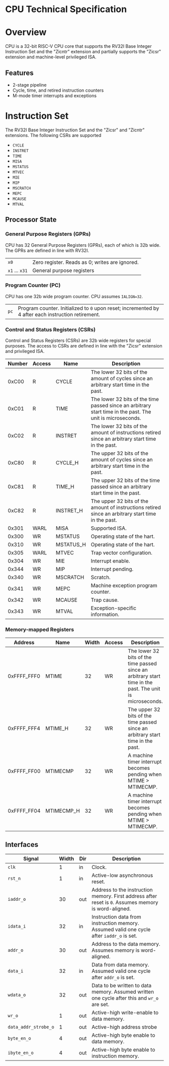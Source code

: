 # CPU Technical Specification

<!--Document based on https://github.com/lowRISC/opentitan/blob/master/hw/ip/otbn/README.md-->

# Overview

CPU is a 32-bit RISC-V CPU core that supports the RV32I Base Integer Instruction Set and the "Zicntr" extension and partially supports the "Zicsr" extension and machine-level privileged ISA.

## Features

* 2-stage pipeline
* Cycle, time, and retired instruction counters
* M-mode timer interrupts and exceptions

<!--## Description-->
<!---->
<!--CPU is a simple processor that is compliant with the RV32I Base Integer Instruction Set and the "Zicsr" and "Zicntr" extensions.-->
<!---->
# Instruction Set

The RV32I Base Integer Instruction Set and the "Zicsr" and "Zicntr" extensions. The following CSRs are supported 
* `CYCLE`
* `INSTRET`
* `TIME`
* `MISA`
* `MSTATUS`
* `MTVEC`
* `MIE`
* `MIP`
* `MSCRATCH`
* `MEPC`
* `MCAUSE`
* `MTVAL`

## Processor State

### General Purpose Registers (GPRs)

CPU has 32 General Purpose Registers (GPRs), each of which is 32b wide.
The GPRs are defined in line with RV32I.

<table>
  <tr>
    <td><code>x0</code></td>
    <td>Zero register. Reads as 0; writes are ignored.</td>
  </tr>
  <tr>
    <td><code>x1</code> ... <code>x31</code></td>
    <td>General purpose registers</td>
  </tr>
</table>

### Program Counter (PC)

CPU has one 32b wide program counter. CPU assumes `IALIGN=32`.

<table>
  <tr>
    <td><code>pc</code></td>
    <td>Program counter. Initialized to <code>0</code> upon reset; incremented by 4 after each instruction retirement.</td>
  </tr>
</table>


### Control and Status Registers (CSRs)

Control and Status Registers (CSRs) are 32b wide registers for special purposes.
The access to CSRs are defined in line with the "Zicsr" extension and privileged ISA.

<table>
  <thead>
    <tr>
      <th>Number</th>
      <th>Access</th>
      <th>Name</th>
      <th>Description</th>
    </tr>
  </thead>
  <tbody>
    <tr>
      <td>0xC00</td>
      <td>R</td>
      <td>CYCLE</td>
      <td>
      The lower 32 bits of the amount of cycles since an arbitrary start time in the past.
      </td>
    </tr>
    <tr>
      <td>0xC01</td>
      <td>R</td>
      <td>TIME</td>
      <td>
      The lower 32 bits of the time passed since an arbitrary start time in the past. The unit is microseconds.
      </td>
    </tr>
    <tr>
      <td>0xC02</td>
      <td>R</td>
      <td>INSTRET</td>
      <td>
      The lower 32 bits of the amount of instructions retired since an arbitrary start time in the past.
      </td>
    </tr>
    <tr>
      <td>0xC80</td>
      <td>R</td>
      <td>CYCLE_H</td>
      <td>
      The upper 32 bits of the amount of cycles since an arbitrary start time in the past.
      </td>
    </tr>
    <tr>
      <td>0xC81</td>
      <td>R</td>
      <td>TIME_H</td>
      <td>
      The upper 32 bits of the time passed since an arbitrary start time in the past.
      </td>
    </tr>
    <tr>
      <td>0xC82</td>
      <td>R</td>
      <td>INSTRET_H</td>
      <td>
      The upper 32 bits of the amount of instructions retired since an arbitrary start time in the past.
      </td>
    </tr>
    <tr>
      <td>0x301</td>
      <td>WARL</td>
      <td>MISA</td>
      <td>
      Supported ISA.
      </td>
    </tr>
    <tr>
      <td>0x300</td>
      <td>WR</td>
      <td>MSTATUS</td>
      <td>
      Operating state of the hart.
      </td>
    </tr>
    <tr>
      <td>0x310</td>
      <td>WR</td>
      <td>MSTATUS_H</td>
      <td>
      Operating state of the hart.
      </td>
    </tr>
    <tr>
      <td>0x305</td>
      <td>WARL</td>
      <td>MTVEC</td>
      <td>
      Trap vector configuration.
      </td>
    </tr>
    <tr>
      <td>0x304</td>
      <td>WR</td>
      <td>MIE</td>
      <td>
      Interrupt enable.
      </td>
    </tr>
    <tr>
      <td>0x344</td>
      <td>WR</td>
      <td>MIP</td>
      <td>
      Interrupt pending.
      </td>
    </tr>
    <tr>
      <td>0x340</td>
      <td>WR</td>
      <td>MSCRATCH</td>
      <td>
      Scratch.
      </td>
    </tr>
    <tr>
      <td>0x341</td>
      <td>WR</td>
      <td>MEPC</td>
      <td>
      Machine exception program counter.
      </td>
    </tr>
    <tr>
      <td>0x342</td>
      <td>WR</td>
      <td>MCAUSE</td>
      <td>
      Trap cause.
      </td>
    </tr>
    <tr>
      <td>0x343</td>
      <td>WR</td>
      <td>MTVAL</td>
      <td>
      Exception-specific information.
      </td>
    </tr>
  </tbody>
</table>

### Memory-mapped Registers

<table>
  <thead>
    <tr>
      <th>Address</th>
      <th>Name</th>
      <th>Width</th>
      <th>Access</th>
      <th>Description</th>
    </tr>
  </thead>
  <tbody>
    <tr>
      <td>0xFFFF_FFF0</td>
      <td>MTIME</td>
      <td>32</td>
      <td>WR</td>
      <td>
      The lower 32 bits of the time passed since an arbitrary start time in the past. The unit is microseconds.
      </td>
    </tr>
    <tr>
      <td>0xFFFF_FFF4</td>
      <td>MTIME_H</td>
      <td>32</td>
      <td>WR</td>
      <td>
      The upper 32 bits of the time passed since an arbitrary start time in the past.
      </td>
    </tr>
    <tr>
      <td>0xFFFF_FF00</td>
      <td>MTIMECMP</td>
      <td>32</td>
      <td>WR</td>
      <td>
      A machine timer interrupt becomes pending when MTIME > MTIMECMP.
      </td>
    </tr>
    <tr>
      <td>0xFFFF_FF04</td>
      <td>MTIMECMP_H</td>
      <td>32</td>
      <td>WR</td>
      <td>
      A machine timer interrupt becomes pending when MTIME > MTIMECMP.
      </td>
    </tr>
  </tbody>
</table>

## Interfaces

<table>
  <thead>
    <tr>
      <th>Signal</th>
      <th>Width</th>
      <th>Dir</th>
      <th>Description</th>
    </tr>
  </thead>
  <tbody>
    <tr>
      <td><code>clk</code></td>
      <td>1</td>
      <td>in</td>
      <td>
      Clock.
      </td>
    </tr>
    <tr>
      <td><code>rst_n</code></td>
      <td>1</td>
      <td>in</td>
      <td>
      Active-low asynchronous reset.
      </td>
    </tr>
    <tr>
      <td><code>iaddr_o</code></td>
      <td>30</td>
      <td>out</td>
      <td>
      Address to the instruction memory. First address after reset is <code>0</code>. Assumes memory is word-aligned.
      </td>
    </tr>
    <tr>
      <td><code>idata_i</code></td>
      <td>32</td>
      <td>in</td>
      <td>
      Instruction data from instruction memory. Assumed valid one cycle after <code>iaddr_o</code> is set.
      </td>
    </tr>
    <tr>
      <td><code>addr_o</code></td>
      <td>30</td>
      <td>out</td>
      <td>
      Address to the data memory. Assumes memory is word-aligned.
      </td>
    </tr>
    <tr>
      <td><code>data_i</code></td>
      <td>32</td>
      <td>in</td>
      <td>
      Data from data memory. Assumed valid one cycle after <code>addr_o</code> is set.
      </td>
    </tr>
    <tr>
      <td><code>wdata_o</code></td>
      <td>32</td>
      <td>out</td>
      <td>
      Data to be written to data memory. Assumed written one cycle after this and <code>wr_o</code> are set.
      </td>
    </tr>
    <tr>
      <td><code>wr_o</code></td>
      <td>1</td>
      <td>out</td>
      <td>
      Active-high write-enable to data memory.
      </td>
    </tr>
    <tr>
      <td><code>data_addr_strobe_o</code></td>
      <td>1</td>
      <td>out</td>
      <td>
      Active-high address strobe
      </td>
    </tr>
    <tr>
      <td><code>byte_en_o</code></td>
      <td>4</td>
      <td>out</td>
      <td>
      Active-high byte enable to data memory.
      </td>
    </tr>
    <tr>
      <td><code>ibyte_en_o</code></td>
      <td>4</td>
      <td>out</td>
      <td>
      Active-high byte enable to instruction memory.
      </td>
    </tr>
  </tbody>
</table>
